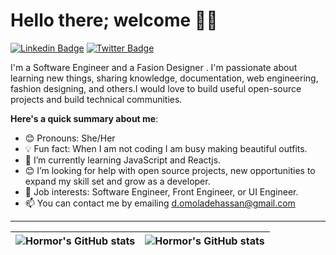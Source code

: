 # Hello there; welcome 👋🏾

[![Linkedin Badge](https://img.shields.io/badge/-omoladehassan-blue?style=for-the-badge&logo=Linkedin&logoColor=white&link=https://www.linkedin.com/in/omolade-hassan1)](https://www.linkedin.com/in/omolade-hassan1/) [![Twitter Badge](https://img.shields.io/badge/-@OmoladeHassan1-1ca0f1?style=for-the-badge&logo=twitter&logoColor=white&link=https://twitter.com/OmoladeHassan1)](https://twitter.com/OmoladeHassan1)

I'm a Software Engineer and a Fasion Designer . I'm passionate about learning new things, sharing knowledge, documentation, web engineering, fashion designing, and others.I would love to build useful open-source projects and build technical communities.


**Here's a quick summary about me**:

- 😊 Pronouns: She/Her
- 💡 Fun fact: When I am not coding I am busy making beautiful outfits.
- 🌱 I’m currently learning JavaScript and Reactjs.
- 😊 I’m looking for help with open source projects, new opportunities to expand my skill set and grow as a developer.
- 💼 Job interests: Software Engineer, Front Engineer, or UI Engineer.
- 📫 You can contact me by emailing d.omoladehassan@gmail.com

---

| <img align="center" src="https://github-readme-stats.vercel.app/api?username=Hormor&show_icons=true&include_all_commits=true&hide_border=true" alt="Hormor's GitHub stats" /> | <img align="center" src="https://github-readme-stats.vercel.app/api/top-langs/?username=Hormor&langs_count=8&layout=compact&hide_border=true" alt="Hormor's GitHub stats" /> |
| ------------- | ------------- |
